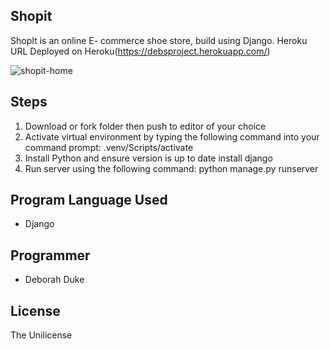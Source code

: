 ## Shopit
ShopIt is an online E- commerce shoe store, build using Django. Heroku URL
 Deployed on Heroku(https://debsproject.herokuapp.com/)

![shopit-home](https://user-images.githubusercontent.com/77339575/167216644-26c47ca7-bd25-4f16-8b4b-63191df60ad9.png)


## Steps 

1. Download or fork folder then push to editor of your choice
2. Activate virtual environment by typing the following command into your command prompt: .venv/Scripts/activate
3. Install Python and ensure version is up to date
   install django
4. Run server using the following command: python manage.py runserver

## Program Language Used
- Django

## Programmer
- Deborah Duke 

## License
The Unilicense
